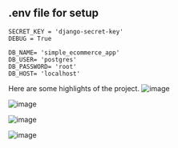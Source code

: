 ## .env file for setup
```ALLOWED_HOSTS = '*'
SECRET_KEY = 'django-secret-key'
DEBUG = True

DB_NAME= 'simple_ecommerce_app'
DB_USER= 'postgres'
DB_PASSWORD= 'root'
DB_HOST= 'localhost'
```
Here are some highlights of the project.
![image](https://github.com/n-pradip/simple-ecommerce-app/assets/64666568/36649036-3b0f-4905-ac3f-777ce8ae251a)

![image](https://github.com/n-pradip/simple-ecommerce-app/assets/64666568/52c11563-b02f-4569-bc56-4718dc7eb239)

![image](https://github.com/n-pradip/simple-ecommerce-app/assets/64666568/f6ffa56b-caad-4cbb-90b8-67713c185118)

![image](https://github.com/n-pradip/simple-ecommerce-app/assets/64666568/614f4acc-4565-415d-9134-1a5645440a95)
